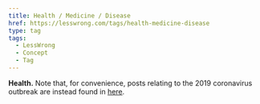 ```yaml
---
title: Health / Medicine / Disease
href: https://lesswrong.com/tags/health-medicine-disease
type: tag
tags:
  - LessWrong
  - Concept
  - Tag
---
```


**Health.** Note that, for convenience, posts relating to the 2019 coronavirus outbreak are instead found in [here](https://www.lesswrong.com/tag/coronavirus?showPostCount=true&useTagName=true).